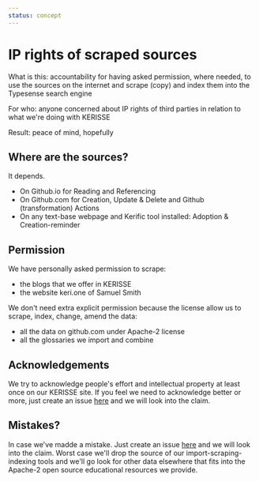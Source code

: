 ```yaml
---
status: concept
---
```

# IP rights of scraped sources

What is this: accountability for having asked permission, where needed, to use the sources on the internet and scrape (copy) and index them into the Typesense search engine

For who: anyone concerned about IP rights of third parties in relation to what we're doing with KERISSE

Result: peace of mind, hopefully

## Where are the sources?

It depends. 
- On Github.io for Reading and Referencing
- On Github.com for Creation, Update & Delete and Github (transformation) Actions
- On any text-base webpage and Kerific tool installed: Adoption & Creation-reminder

## Permission

We have personally asked permission to scrape:
- the blogs that we offer in KERISSE
- the website keri.one of Samuel Smith

We don't need extra explicit permission because the license allow us to scrape, index, change, amend the data:
- all the data on github.com under Apache-2 license
- all the glossaries we import and combine

## Acknowledgements

We try to acknowledge people's effort and intellectual property at least once on our KERISSE site. If you feel we need to acknowledge better or more, just create an issue [here](https://github.com/WebOfTrust/WOT-terms/issues) and we will look into the claim. 

## Mistakes?

In case we've madde a mistake. Just create an issue [here](https://github.com/WebOfTrust/WOT-terms/issues) and we will look into the claim. Worst case we'll drop the source of our import-scraping-indexing tools and we'll go look for other data elsewhere that fits into the Apache-2 open source educational resources we provide.
